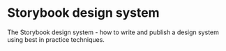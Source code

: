 # Storybook design system

The Storybook design system - how to write and publish a design system using best in practice techniques.
